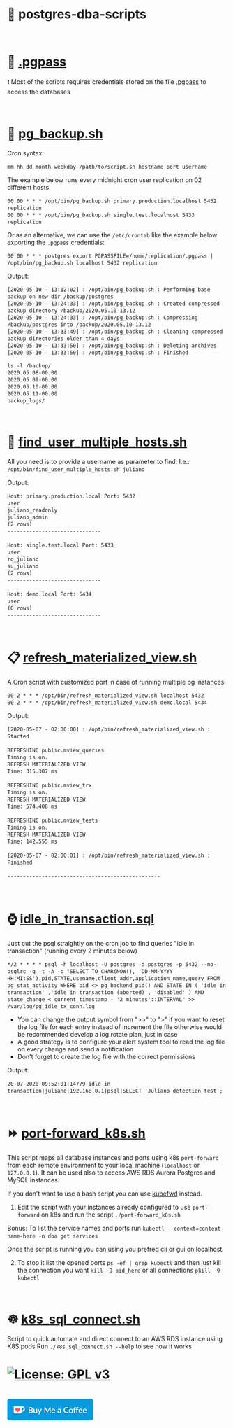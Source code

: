 # :elephant: postgres-dba-scripts

<br>

# :closed_lock_with_key: [.pgpass](.pgpass)
:heavy_exclamation_mark: Most of the scripts requires credentials stored on the file [.pgpass](https://www.postgresql.org/docs/11/libpq-pgpass.html) to access the databases

<br>

# :floppy_disk: [pg_backup.sh](scripts/pg_backup.sh)

Cron syntax:
```
mm hh dd month weekday /path/to/script.sh hostname port username
```
The example below runs every midnight cron user replication on 02 different hosts:
```
00 00 * * * /opt/bin/pg_backup.sh primary.production.localhost 5432 replication
00 00 * * * /opt/bin/pg_backup.sh single.test.localhost 5433 replication
```
Or as an alternative, we can use the `/etc/crontab` like the example below exporting the `.pgpass` credentials:
```
00 00 * * * postgres export PGPASSFILE=/home/replication/.pgpass | /opt/bin/pg_backup.sh localhost 5432 replication
```

Output:
```
[2020-05-10 - 13:12:02] : /opt/bin/pg_backup.sh : Performing base backup on new dir /backup/postgres
[2020-05-10 - 13:24:33] : /opt/bin/pg_backup.sh : Created compressed backup directory /backup/2020.05.10-13.12
[2020-05-10 - 13:24:33] : /opt/bin/pg_backup.sh : Compressing /backup/postgres into /backup/2020.05.10-13.12
[2020-05-10 - 13:33:49] : /opt/bin/pg_backup.sh : Cleaning compressed backup directories older than 4 days
[2020-05-10 - 13:33:50] : /opt/bin/pg_backup.sh : Deleting archives
[2020-05-10 - 13:33:50] : /opt/bin/pg_backup.sh : Finished
```
```
ls -l /backup/
2020.05.08-00.00
2020.05.09-00.00
2020.05.10-00.00
2020.05.11-00.00
backup_logs/
```

<br>

# :mag_right: [find_user_multiple_hosts.sh](scripts/find_user_multiple_hosts.sh)
All you need is to provide a username as parameter to find. I.e.: `/opt/bin/find_user_multiple_hosts.sh juliano`

Output:
```
Host: primary.production.local Port: 5432
user
juliano_readonly
juliano_admin
(2 rows)
------------------------------

Host: single.test.local Port: 5433
user
ro_juliano
su_juliano
(2 rows)
------------------------------

Host: demo.local Port: 5434
user
(0 rows)
------------------------------
```

<br>

# :clipboard: [refresh_materialized_view.sh](scripts/refresh_materialized_view.sh)

A Cron script with customized port in case of running multiple pg instances
```
00 2 * * * /opt/bin/refresh_materialized_view.sh localhost 5432
00 2 * * * /opt/bin/refresh_materialized_view.sh demo.local 5434
```

Output:
```
[2020-05-07 - 02:00:00] : /opt/bin/refresh_materialized_view.sh : Started

REFRESHING public.mview_queries
Timing is on.
REFRESH MATERIALIZED VIEW
Time: 315.307 ms

REFRESHING public.mview_trx
Timing is on.
REFRESH MATERIALIZED VIEW
Time: 574.408 ms

REFRESHING public.mview_tests
Timing is on.
REFRESH MATERIALIZED VIEW
Time: 142.555 ms

[2020-05-07 - 02:00:01] : /opt/bin/refresh_materialized_view.sh : Finished

-------------------------------------------------
```

<br>

# :watch: [idle_in_transaction.sql](scripts/idle_in_transaction.sql)

Just put the psql straightly on the cron job to find queries "idle in transaction" (running every 2 minutes below)
```
*/2 * * * * psql -h localhost -U postgres -d postgres -p 5432 --no-psqlrc -q -t -A -c "SELECT TO_CHAR(NOW(), 'DD-MM-YYYY HH:MI:SS'),pid,STATE,usename,client_addr,application_name,query FROM pg_stat_activity WHERE pid <> pg_backend_pid() AND STATE IN ( 'idle in transaction' ,'idle in transaction (aborted)', 'disabled' ) AND state_change < current_timestamp - '2 minutes'::INTERVAL" >> /var/log/pg_idle_tx_conn.log
```
* You can change the output symbol from ">>" to ">" if you want to reset the log file for each entry instead of increment the file otherwise would be recommended develop a log rotate plan, just in case
* A good strategy is to configure your alert system tool to read the log file on every change and send a notification
* Don't forget to create the log file with the correct permissions

Output:
```
20-07-2020 09:52:01|14779|idle in transaction|juliano|192.168.0.1|psql|SELECT 'Juliano detection test';
```

<br>

# ⏩ [port-forward_k8s.sh](scripts/port-forward_k8s.sh)
This script maps all database instances and ports using k8s ```port-forward``` from each remote environment to your local machine (```localhost``` or ```127.0.0.1```). It can be used also to access AWS RDS Aurora Postgres and MySQL instances.

If you don’t want to use a bash script you can use [kubefwd](https://github.com/txn2/kubefwd) instead.

1. Edit the script with your instances already configured to use ```port-forward``` on k8s and run the script ```./port-forward_k8s.sh```

Bonus: To list the service names and ports run ```kubectl --context=context-name-here -n dba get services```

Once the script is running you can using you prefred cli or gui on localhost.

2. To stop it list the opened ports ```ps -ef | grep kubectl``` and then just kill the connection you want ```kill -9 pid_here``` or all connections ```pkill -9 kubectl```

<br>

# ☸️ [k8s_sql_connect.sh](/scripts/k8s_sql_connect.sh)
Script to quick automate and direct connect to an AWS RDS instance using K8S pods
Run ```./k8s_sql_connect.sh --help``` to see how it works

# [![License: GPL v3](https://img.shields.io/badge/License-GPLv3-blue.svg)](https://www.gnu.org/licenses/gpl-3.0)

# [![Buy Me Coffee](coffe.png)](https://www.paypal.me/julianotech)
